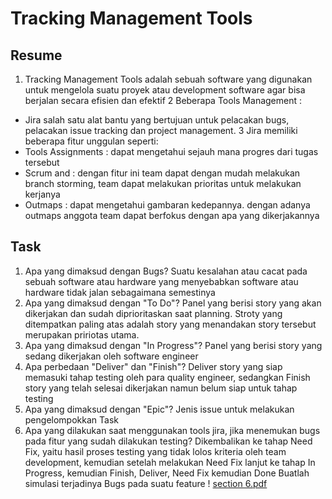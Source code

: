# Tracking Management Tools

## Resume
1. Tracking Management Tools adalah sebuah software yang digunakan untuk mengelola suatu proyek atau development software agar bisa berjalan secara efisien dan efektif
2 Beberapa Tools Management :
- Jira
salah satu alat bantu yang bertujuan untuk pelacakan bugs, pelacakan issue tracking dan project management. 
3 Jira memiliki beberapa fitur unggulan seperti:
- Tools Assignments : dapat mengetahui sejauh mana progres dari tugas tersebut
- Scrum and : dengan fitur ini team dapat dengan mudah melakukan branch storming, team dapat melakukan prioritas untuk melakukan kerjanya
- Outmaps : dapat mengetahui gambaran kedepannya. dengan adanya outmaps anggota team dapat berfokus dengan apa yang dikerjakannya

## Task
1. Apa yang dimaksud dengan Bugs?
Suatu kesalahan atau cacat pada sebuah software atau hardware yang menyebabkan software atau hardware tidak jalan sebagaimana semestinya
2. Apa yang dimaksud dengan "To Do"?
Panel yang berisi story yang akan dikerjakan dan sudah diprioritaskan saat planning. Stroty yang ditempatkan paling atas adalah story yang menandakan story tersebut merupakan pririotas utama.
3. Apa yang dimaksud dengan "In Progress"?
Panel yang berisi story yang sedang dikerjakan oleh software engineer
4. Apa perbedaan "Deliver" dan "Finish"?
Deliver story yang siap memasuki tahap testing oleh para quality engineer, sedangkan Finish story yang telah selesai dikerjakan namun belum siap untuk tahap testing
5. Apa yang dimaksud dengan "Epic"?
Jenis issue untuk melakukan pengelompokkan Task
6. Apa yang dilakukan saat menggunakan tools jira, jika menemukan bugs pada fitur yang sudah dilakukan testing?
Dikembalikan ke tahap Need Fix, yaitu hasil proses testing yang tidak lolos kriteria oleh team development, kemudian setelah melakukan Need Fix lanjut ke tahap In Progress, kemudian Finish, Deliver, Need Fix kemudian Done
Buatlah simulasi terjadinya Bugs pada suatu feature !
[section 6.pdf](https://github.com/adeliasilvia23/QE_Adelia-Silvia/files/8160506/section.6.pdf)
